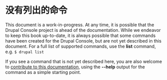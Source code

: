 # 没有列出的命令
This document is a work-in-progress. At any time, it is possible that the Drupal Console project is ahead of the documentation. While we endeavor to keep this book up-to-date, it is always possible that some commands have been created for the Drupal Console, but are not yet described in this document. For a full list of supported commands, use the **list** command, e.g. `$ drupal list`

If you see a command that is not yet described here, you are also welcome to [contribute to this documentation](../contribute_to_drupal_console/contribute-to-the-drupal-console-book.md "Contribute to the Drupal Console documentation"), using the **--help** output for the command as a simple starting point.

